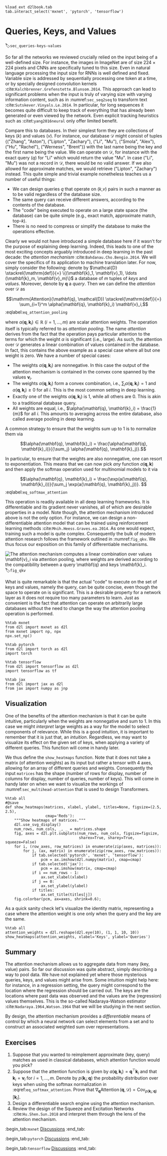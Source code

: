 ```{.python .input  n=1}
%load_ext d2lbook.tab
tab.interact_select('mxnet', 'pytorch', 'tensorflow')
```

# Queries, Keys, and Values
:label:`sec_queries-keys-values`

So far all the networks we reviewed crucially relied on the input being of a well-defined size. For instance, the images in ImageNet are of size $224 \times 224$ pixels and CNNs are specifically tuned to this size. Even in natural language processing the input size for RNNs is well defined and fixed. Variable size is addressed by sequentially processing one token at a time, or by specially designed convolution kernels :cite:`Kalchbrenner.Grefenstette.Blunsom.2014`. This approach can lead to significant problems when the input is truly of varying size with varying information content, such as in :numref:`sec_seq2seq` to transform text :cite:`Sutskever.Vinyals.Le.2014`. In particular, for long sequences it becomes quite difficult to keep track of everything that has already been generated or even viewed by the network. Even explicit tracking heuristics such as :citet:`yang2016neural` only offer limited benefit. 

Compare this to databases. In their simplest form they are collections of keys ($k$) and values ($v$). For instance, our database $\mathcal{D}$ might consist of tuples \{("Zhang", "Aston"), ("Lipton", "Zachary"), ("Li", "Mu"), ("Smola", "Alex"), ("Hu", "Rachel"), ("Werness", "Brent")\} with the last name being the key and the first name being the value. We can operate on $\mathcal{D}$, for instance with the exact query ($q$) for "Li" which would return the value "Mu". In case ("Li", "Mu") was not a record in $\mathcal{D}$, there would be no valid answer. If we also allowed for approximate matches, we would retrieve ("Lipton", "Zachary") instead. This quite simple and trivial example nonetheless teaches us a number of useful things:

* We can design queries $q$ that operate on ($k$,$v$) pairs in such a manner as to be valid regardless of the  database size. 
* The same query can receive different answers, according to the contents of the database. 
* The "code" being executed to operate on a large state space (the database) can be quite simple (e.g., exact match, approximate match, top-$k$). 
* There is no need to compress or simplify the database to make the operations effective. 

Clearly we would not have introduced a simple database here if it wasn't for the purpose of explaining deep learning. Indeed, this leads to one of the most exciting concepts arguably introduced in deep learning in the past decade: the *attention mechanism* :cite:`Bahdanau.Cho.Bengio.2014`. We will cover the specifics of its application to machine translation later. For now, simply consider the following: denote by $\mathcal{D} \stackrel{\mathrm{def}}{=} \{(\mathbf{k}_1, \mathbf{v}_1), \ldots (\mathbf{k}_m, \mathbf{v}_m)\}$ a database of $m$ tuples of *keys* and *values*. Moreover, denote by $\mathbf{q}$ a *query*. Then we can define the *attention* over $\mathcal{D}$ as

$$\mathrm{Attention}(\mathbf{q}, \mathcal{D}) \stackrel{\mathrm{def}}{=} \sum_{i=1}^m \alpha(\mathbf{q}, \mathbf{k}_i) \mathbf{v}_i,$$
:eqlabel:`eq_attention_pooling`

where $\alpha(\mathbf{q}, \mathbf{k}_i) \in \mathbb{R}$ ($i = 1, \ldots, m$) are scalar attention weights. The operation itself is typically referred to as *attention pooling*. The name *attention* derives from the fact that the operation pays particular attention to the terms for which the weight $\alpha$ is significant (i.e., large). As such, the attention over $\mathcal{D}$ generates a linear combination of values contained in the database. In fact, this contains the above example as a special case where all but one weight is zero. We have a number of special cases:

* The weights $\alpha(\mathbf{q}, \mathbf{k}_i)$ are nonnegative. In this case the output of the attention mechanism is contained in the convex cone spanned by the values $\mathbf{v}_i$. 
* The weights $\alpha(\mathbf{q}, \mathbf{k}_i)$ form a convex combination, i.e., $\sum_i \alpha(\mathbf{q}, \mathbf{k}_i) = 1$ and $\alpha(\mathbf{q}, \mathbf{k}_i) \geq 0$ for all $i$. This is the most common setting in deep learning. 
* Exactly one of the weights $\alpha(\mathbf{q}, \mathbf{k}_i)$ is $1$, while all others are $0$. This is akin to a traditional database query. 
* All weights are equal, i.e., $\alpha(\mathbf{q}, \mathbf{k}_i) = \frac{1}{m}$ for all $i$. This amounts to averaging across the entire database, also called average pooling in deep learning. 

A common strategy to ensure that the weights sum up to $1$ is to normalize them via 

$$\alpha(\mathbf{q}, \mathbf{k}_i) = \frac{\alpha(\mathbf{q}, \mathbf{k}_i)}{{\sum_j} \alpha(\mathbf{q}, \mathbf{k}_j)}.$$

In particular, to ensure that the weights are also nonnegative, one can resort to exponentiation. This means that we can now pick *any* function  $a(\mathbf{q}, \mathbf{k})$ and then apply the softmax operation used for multinomial models to it via

$$\alpha(\mathbf{q}, \mathbf{k}_i) = \frac{\exp(a(\mathbf{q}, \mathbf{k}_i))}{\sum_j \exp(a(\mathbf{q}, \mathbf{k}_j))}. $$
:eqlabel:`eq_softmax_attention`

This operation is readily available in all deep learning frameworks. It is differentiable and its gradient never vanishes, all of which are desirable properties in a model. Note though, the attention mechanism introduced above is not the only option. For instance, we can design a non-differentiable attention model that can be trained using reinforcement learning methods :cite:`Mnih.Heess.Graves.ea.2014`. As one would expect, training such a model is quite complex. Consequently the bulk of modern attention research 
follows the framework outlined in :numref:`fig_qkv`. We thus focus our exposition on this family of differentiable mechanisms. 

![The attention mechanism computes a linear combination over values $\mathbf{v}_i$ via attention pooling,
where weights are derived according to the compatibility between a query $\mathbf{q}$ and keys $\mathbf{k}_i$.](../img/qkv.svg)
:label:`fig_qkv`

What is quite remarkable is that the actual "code" to execute on the set of keys and values, namely the query, can be quite concise, even though the space to operate on is significant. This is a desirable property for a network layer as it does not require too many parameters to learn. Just as convenient is the fact that attention can operate on arbitrarily large databases without the need to change the way the attention pooling operation is performed. 

```{.python .input}
%%tab mxnet
from d2l import mxnet as d2l
from mxnet import np, npx
npx.set_np()
```

```{.python .input  n=2}
%%tab pytorch
from d2l import torch as d2l
import torch
```

```{.python .input}
%%tab tensorflow
from d2l import tensorflow as d2l
import tensorflow as tf
```

```{.python .input}
%%tab jax
from d2l import jax as d2l
from jax import numpy as jnp
```

## Visualization

One of the benefits of the attention mechanism is that it can be quite intuitive, particularly when the weights are nonnegative and sum to $1$. In this case we might *interpret* large weights as a way for the model to select components of relevance. While this is a good intuition, it is important to remember that it is just that, an *intuition*. Regardless, we may want to visualize its effect on the given set of keys, when applying a variety of different queries. This function will come in handy later.

We thus define the `show_heatmaps` function. Note that it does not take a matrix (of attention weights) as its input but rather a tensor with 4 axes, allowing for an array of different queries and weights. Consequently the input `matrices` has the shape (number of rows for display, number of columns for display, number of queries, number of keys). This will come in handy later on when we want to visualize the workings of :numref:`sec_multihead-attention` that is used to design Transformers.

```{.python .input  n=17}
%%tab all
#@save
def show_heatmaps(matrices, xlabel, ylabel, titles=None, figsize=(2.5, 2.5),
                  cmap='Reds'):
    """Show heatmaps of matrices."""
    d2l.use_svg_display()
    num_rows, num_cols, _, _ = matrices.shape
    fig, axes = d2l.plt.subplots(num_rows, num_cols, figsize=figsize,
                                 sharex=True, sharey=True, squeeze=False)
    for i, (row_axes, row_matrices) in enumerate(zip(axes, matrices)):
        for j, (ax, matrix) in enumerate(zip(row_axes, row_matrices)):
            if tab.selected('pytorch', 'mxnet', 'tensorflow'):
                pcm = ax.imshow(d2l.numpy(matrix), cmap=cmap)
            if tab.selected('jax'):
                pcm = ax.imshow(matrix, cmap=cmap)
            if i == num_rows - 1:
                ax.set_xlabel(xlabel)
            if j == 0:
                ax.set_ylabel(ylabel)
            if titles:
                ax.set_title(titles[j])
    fig.colorbar(pcm, ax=axes, shrink=0.6);
```

As a quick sanity check let's visualize the identity matrix, representing a case 
where the attention weight is one only when the query and the key are the same.

```{.python .input  n=20}
%%tab all
attention_weights = d2l.reshape(d2l.eye(10), (1, 1, 10, 10))
show_heatmaps(attention_weights, xlabel='Keys', ylabel='Queries')
```

## Summary

The attention mechanism allows us to aggregate data from many (key, value) pairs. So far our discussion was 
quite abstract, simply describing a way to pool data. We have not explained yet where those mysterious queries, keys, and values might arise from. Some intuition might help here: for instance, in a regression setting, the query might correspond to the location where the regression should be carried out. The keys are the locations where past data was observed and the values are the (regression) values themselves. This is the so-called Nadaraya-Watson estimator :cite:`Nadaraya.1964,Watson.1964` that we will be studying in the next section. 

By design, the attention mechanism provides a *differentiable* means of control 
by which a neural network can select elements from a set and to construct an associated weighted sum over representations. 

## Exercises

1. Suppose that you wanted to reimplement approximate (key, query) matches as used in classical databases, which attention function would you pick? 
1. Suppose that the attention function is given by $a(\mathbf{q}, \mathbf{k}_i) = \mathbf{q}^\top \mathbf{k}_i$ and that $\mathbf{k}_i = \mathbf{v}_i$ for $i = 1, \ldots, m$. Denote by $p(\mathbf{k}_i; \mathbf{q})$ the probability distribution over keys when using the softmax normalization in :eqref:`eq_softmax_attention`. Prove that $\nabla_{\mathbf{q}} \mathop{\mathrm{Attention}}(\mathbf{q}, \mathcal{D}) = \mathrm{Cov}_{p(\mathbf{k}_i; \mathbf{q})}[\mathbf{k}_i]$.
1. Design a differentiable search engine using the attention mechanism. 
1. Review the design of the Squeeze and Excitation Networks :cite:`Hu.Shen.Sun.2018` and interpret them through the lens of the attention mechanism. 

:begin_tab:`mxnet`
[Discussions](https://discuss.d2l.ai/t/1596)
:end_tab:

:begin_tab:`pytorch`
[Discussions](https://discuss.d2l.ai/t/1592)
:end_tab:

:begin_tab:`tensorflow`
[Discussions](https://discuss.d2l.ai/t/1710)
:end_tab:
